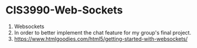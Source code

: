 # CIS3990-Web-Sockets

1. Websockets
2. In order to better implement the chat feature for my group's final project.
3. https://www.htmlgoodies.com/html5/getting-started-with-websockets/

